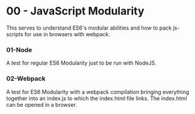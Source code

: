 # 00 - JavaScript Modularity

This serves to understand ES6's modular abilities and how to pack js-scripts for use in browsers with webpack.


### 01-Node

A test for regular ES6 Modularity just to be run with NodeJS.

### 02-Webpack

A test for ES6 Modularity with a webpack compilation bringing everything together into an index.js to which the index.html file links.
The index.html can be opened in a browser.

